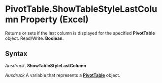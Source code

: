 
# PivotTable.ShowTableStyleLastColumn Property (Excel)

Returns or sets if the last column is displayed for the specified  **PivotTable** object. Read/Write. **Boolean**.


## Syntax

 _Ausdruck_. **ShowTableStyleLastColumn**

 _Ausdruck_ A variable that represents a **[PivotTable](a9c1d4a0-78a9-f9a6-6daf-91cb63e45842.md)** object.

